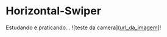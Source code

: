 # Horizontal-Swiper 
Estudando e praticando...
![teste da camera]([url_da_imagem](![image](https://github.com/eniocharles/first-app/assets/120492104/7f17c45d-053b-48f7-994a-de9ee8a5b26b))]!
